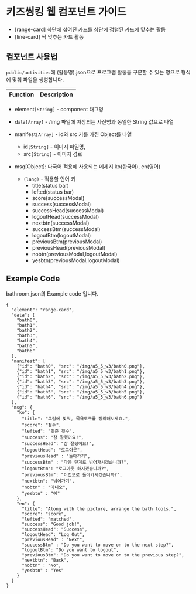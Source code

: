 # 키즈씽킹 웹 컴포넌트 가이드

* [range-card] 하단에 섞여진 카드를 상단에 정렬된 카드에 맞추는 활동
* [line-card] 짝 맞추는 카드 활동

## 컴포넌트 사용법
`public/activities`에 (활동명).json으로 프로그램 활동을 구분할 수 있는 명으로 형식에 맞춰 파일을 생성합니다.

Function | Description
---------|------------

* element`[String]` -  component 태그명
* data`[Array]` - /img 파일에 저장되는 사진명과 동일한 String 값으로 나열
* manifest`[Array]` - id와 src 키를 가진 Object를 나열

  * id`[String]` - 이미지 파일명,
  * src`[String]` - 이미지 경로
* msg[Object]: 다국어 적용에 사용되는 메세지 ko(한국어), en(영어)

  * `(lang)` - 적용할 언어 키
      * title(status bar)
      * lefted(status bar)
      * score(successModal)
      * success(successModal)
      * successHead(successModal)
      * logoutHead(successModal)
      * nextbtn(successModal)
      * successBtm(successModal)
      * logoutBtm(logoutModal)
      * previousBtm(previousModal)
      * previousHead(previousModal)
      * nobtn(previousModal,logoutModal)
      * yesbtn(previousModal,logoutModal)

## Example Code
bathroom.json의 Example code 입니다.

```
{
  "element": "range-card",
  "data": [
    "bath0",
    "bath1",
    "bath2",
    "bath3",
    "bath4",
    "bath5",
    "bath6"
  ],
  "manifest": [
    {"id": "bath0", "src": "/img/a5_5_w3/bath0.png"},
    {"id": "bath1", "src": "/img/a5_5_w3/bath1.png"},
    {"id": "bath2", "src": "/img/a5_5_w3/bath2.png"},
    {"id": "bath3", "src": "/img/a5_5_w3/bath3.png"},
    {"id": "bath4", "src": "/img/a5_5_w3/bath4.png"},
    {"id": "bath5", "src": "/img/a5_5_w3/bath5.png"},
    {"id": "bath6", "src": "/img/a5_5_w3/bath6.png"}
  ],
  "msg": {
    "ko": {
      "title": "그림에 맞춰, 목욕도구를 정리해보세요.",
      "score": "점수",
      "lefted": "맞춘 갯수",
      "success": "참 잘했어요!",
      "successHead": "참 잘했어요!",
      "logoutHead": "로그아웃",
      "previousHead" : "돌아가기",
      "successBtm" : "다음 단계로 넘어가시겠습니까?",
      "logoutBtm": "로그아웃 하시겠습니까?",
      "previousBtm": "이전으로 돌아가시겠습니까?",
      "nextbtn": "넘어가기",
      "nobtn" : "아니오",
      "yesbtn" : "예"
    },
    "en": {
      "title": "Along with the picture, arrange the bath tools.",
      "score": "score",
      "lefted": "matched",
      "success": "Good job!",
      "successHead": "Success",
      "logoutHead": "Log Out",
      "previousHead" : "Next",
      "successBtm" : "Do you want to move on to the next step?",
      "logoutBtm": "Do you want to logout",
      "previousBtm": "Do you want to move on to the previous step?",
      "nextbtn": "Back",
      "nobtn" : "No",
      "yesbtn" : "Yes"
    }
  }
}

```
